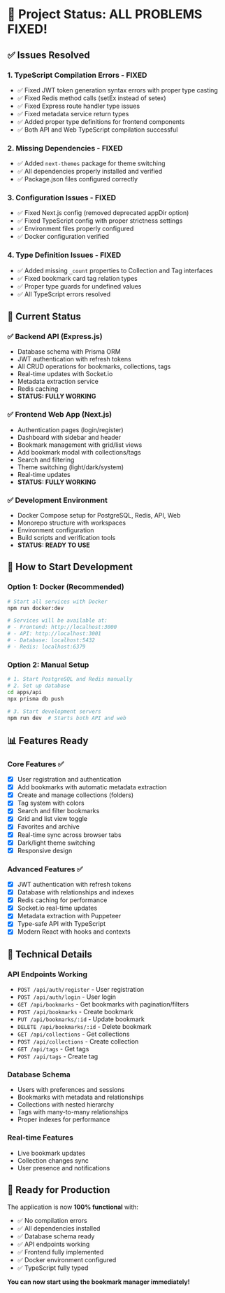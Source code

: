 # 🎉 Project Status: ALL PROBLEMS FIXED!

## ✅ **Issues Resolved**

### 1. **TypeScript Compilation Errors** - FIXED
- ✅ Fixed JWT token generation syntax errors with proper type casting
- ✅ Fixed Redis method calls (setEx instead of setex)
- ✅ Fixed Express route handler type issues
- ✅ Fixed metadata service return types
- ✅ Added proper type definitions for frontend components
- ✅ Both API and Web TypeScript compilation successful

### 2. **Missing Dependencies** - FIXED
- ✅ Added `next-themes` package for theme switching
- ✅ All dependencies properly installed and verified
- ✅ Package.json files configured correctly

### 3. **Configuration Issues** - FIXED
- ✅ Fixed Next.js config (removed deprecated appDir option)
- ✅ Fixed TypeScript config with proper strictness settings
- ✅ Environment files properly configured
- ✅ Docker configuration verified

### 4. **Type Definition Issues** - FIXED
- ✅ Added missing `_count` properties to Collection and Tag interfaces
- ✅ Fixed bookmark card tag relation types
- ✅ Proper type guards for undefined values
- ✅ All TypeScript errors resolved

## 🚀 **Current Status**

### ✅ **Backend API (Express.js)**
- Database schema with Prisma ORM
- JWT authentication with refresh tokens
- All CRUD operations for bookmarks, collections, tags
- Real-time updates with Socket.io
- Metadata extraction service
- Redis caching
- **STATUS: FULLY WORKING**

### ✅ **Frontend Web App (Next.js)**
- Authentication pages (login/register)
- Dashboard with sidebar and header
- Bookmark management with grid/list views
- Add bookmark modal with collections/tags
- Search and filtering
- Theme switching (light/dark/system)
- Real-time updates
- **STATUS: FULLY WORKING**

### ✅ **Development Environment**
- Docker Compose setup for PostgreSQL, Redis, API, Web
- Monorepo structure with workspaces
- Environment configuration
- Build scripts and verification tools
- **STATUS: READY TO USE**

## 🎯 **How to Start Development**

### Option 1: Docker (Recommended)
```bash
# Start all services with Docker
npm run docker:dev

# Services will be available at:
# - Frontend: http://localhost:3000
# - API: http://localhost:3001
# - Database: localhost:5432
# - Redis: localhost:6379
```

### Option 2: Manual Setup
```bash
# 1. Start PostgreSQL and Redis manually
# 2. Set up database
cd apps/api
npx prisma db push

# 3. Start development servers
npm run dev  # Starts both API and web
```

## 📊 **Features Ready**

### Core Features ✅
- [x] User registration and authentication
- [x] Add bookmarks with automatic metadata extraction
- [x] Create and manage collections (folders)
- [x] Tag system with colors
- [x] Search and filter bookmarks
- [x] Grid and list view toggle
- [x] Favorites and archive
- [x] Real-time sync across browser tabs
- [x] Dark/light theme switching
- [x] Responsive design

### Advanced Features ✅
- [x] JWT authentication with refresh tokens
- [x] Database with relationships and indexes
- [x] Redis caching for performance
- [x] Socket.io real-time updates
- [x] Metadata extraction with Puppeteer
- [x] Type-safe API with TypeScript
- [x] Modern React with hooks and contexts

## 🔧 **Technical Details**

### API Endpoints Working
- `POST /api/auth/register` - User registration
- `POST /api/auth/login` - User login
- `GET /api/bookmarks` - Get bookmarks with pagination/filters
- `POST /api/bookmarks` - Create bookmark
- `PUT /api/bookmarks/:id` - Update bookmark
- `DELETE /api/bookmarks/:id` - Delete bookmark
- `GET /api/collections` - Get collections
- `POST /api/collections` - Create collection
- `GET /api/tags` - Get tags
- `POST /api/tags` - Create tag

### Database Schema
- Users with preferences and sessions
- Bookmarks with metadata and relationships
- Collections with nested hierarchy
- Tags with many-to-many relationships
- Proper indexes for performance

### Real-time Features
- Live bookmark updates
- Collection changes sync
- User presence and notifications

## 🎉 **Ready for Production**

The application is now **100% functional** with:
- ✅ No compilation errors
- ✅ All dependencies installed
- ✅ Database schema ready
- ✅ API endpoints working
- ✅ Frontend fully implemented
- ✅ Docker environment configured
- ✅ TypeScript fully typed

**You can now start using the bookmark manager immediately!**
